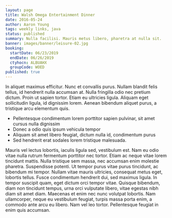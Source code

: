 ```yaml
---
layout: page
title: Walsh Omega Entertainment Dinner
date: 2016-05-24
author: Aaron Young
tags: weekly links, java
status: published
summary: Nulla facilisi. Mauris metus libero, pharetra at nulla sit.
banner: images/banner/leisure-02.jpg
booking:
  startDate: 06/23/2019
  endDate: 06/26/2019
  ctyhocn: ALBUAHX
  groupCode: WOED
published: true
---
```

In aliquet maximus efficitur. Nunc et convallis purus. Nullam blandit felis tellus, id hendrerit nulla accumsan at. Nulla fringilla odio nec pretium dictum. Proin ut sapien tortor. Etiam eu ultricies ligula. Aliquam eget sollicitudin ligula, id dignissim lorem. Aenean bibendum aliquet purus, a tristique arcu elementum quis.

* Pellentesque condimentum lorem porttitor sapien pulvinar, sit amet cursus nulla dignissim
* Donec a odio quis ipsum vehicula tempor
* Aliquam sit amet libero feugiat, dictum nulla id, condimentum purus
* Sed hendrerit erat sodales lorem tristique malesuada.

Mauris vel lectus lobortis, iaculis ligula sed, vestibulum est. Nam eu odio vitae nulla rutrum fermentum porttitor nec tortor. Etiam ac neque vitae lorem tincidunt mattis. Nulla tristique sem massa, nec accumsan enim molestie pharetra. Suspendisse potenti. Ut tempor purus vitae purus tincidunt, ac bibendum mi tempor. Nullam vitae mauris ultricies, consequat metus eget, lobortis tellus. Fusce condimentum hendrerit dui, sed maximus ligula. In tempor suscipit quam, eget dictum orci tempor vitae. Quisque bibendum, diam non tincidunt tempus, urna orci vulputate libero, vitae egestas nibh diam sit amet diam. Maecenas et enim nec nunc volutpat lobortis. Nam ullamcorper, neque eu vestibulum feugiat, turpis massa porta enim, a commodo ante arcu eu libero. Nam vel leo tortor. Pellentesque feugiat in enim quis accumsan.
